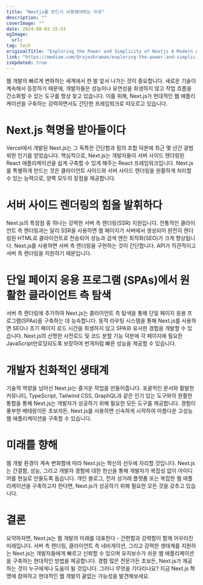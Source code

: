 ```yaml
---
title: "Nextjs를 반드시 사용해야하는 이유"
description: ""
coverImage: ""
date: 2024-08-03 15:53
ogImage: 
  url: 
tag: Tech
originalTitle: "Exploring the Power and Simplicity of Nextjs A Modern Approach to Web Development"
link: "https://medium.com/@rajeshraman/exploring-the-power-and-simplicity-of-next-js-a-modern-approach-to-web-development-27a6ad559553"
isUpdated: true
---
```






웹 개발의 빠르게 변화하는 세계에서 한 발 앞서 나가는 것이 중요합니다. 새로운 기술이 계속해서 등장하기 때문에, 개발자들은 성능이나 유연성을 희생하지 않고 작업 흐름을 간소화할 수 있는 도구를 항상 찾고 있습니다. 이를 위해, Next.js가 현대적인 웹 애플리케이션을 구축하는 강력하면서도 간단한 프레임워크로 떠오르고 있습니다.

# Next.js 혁명을 받아들이다

Vercel에서 개발된 Next.js는 그 독특한 간단함과 힘의 조합 덕분에 최근 몇 년간 광범위한 인기를 얻었습니다. 핵심적으로, Next.js는 개발자들이 서버 사이드 렌더링된 React 애플리케이션을 쉽게 구축할 수 있게 해주는 React 프레임워크입니다. Next.js를 특별하게 만드는 것은 클라이언트 사이드와 서버 사이드 렌더링을 원활하게 처리할 수 있는 능력으로, 양쪽 모두의 장점을 제공합니다.

# 서버 사이드 렌더링의 힘을 발휘하다

<div class="content-ad"></div>

Next.js의 특장점 중 하나는 강력한 서버 측 렌더링(SSR) 지원입니다. 전통적인 클라이언트 측 렌더링과는 달리 SSR을 사용하면 웹 페이지가 서버에서 생성되어 완전히 렌더링된 HTML로 클라이언트로 전송되어 성능과 검색 엔진 최적화(SEO)가 크게 향상됩니다. Next.js를 사용하면 서버 측 렌더링을 구현하는 것이 간단합니다. API가 직관적이고 서버 측 렌더링을 지원하기 때문입니다.

# 단일 페이지 응용 프로그램 (SPAs)에서 원활한 클라이언트 측 탐색

서버 측 렌더링에 추가하여 Next.js는 클라이언트 측 탐색을 통해 단일 페이지 응용 프로그램(SPAs)을 구축하는 데 능숙합니다. 동적 라우팅 시스템을 통해 Next.js를 사용하면 SEO나 초기 페이지 로드 시간을 희생하지 않고 SPA와 유사한 경험을 개발할 수 있습니다. Next.js의 선명한 사전로드 및 코드 분할 기능 덕분에 각 페이지에 필요한 JavaScript만로딩되도록 보장하여 번개처럼 빠른 성능을 제공할 수 있습니다.

# 개발자 친화적인 생태계

<div class="content-ad"></div>

기술적 역량을 넘어선 Next.js는 즐거운 작업을 만들어줍니다. 포괄적인 문서와 활발한 커뮤니티, TypeScript, Tailwind CSS, GraphQL과 같은 인기 있는 도구와의 원활한 통합을 통해 Next.js는 개발자가 성공하기 위해 필요한 모든 도구를 제공합니다. 경험이 풍부한 베테랑이든 초보자든, Next.js를 사용하면 신속하게 시작하여 아름다운 고성능 웹 애플리케이션을 구축할 수 있습니다.

# 미래를 향해

웹 개발 환경이 계속 변화함에 따라 Next.js는 혁신의 선두에 자리할 것입니다. Next.js는 간결함, 성능, 그리고 개발자 경험에 대한 헌신을 통해 개발자가 복잡성 없이 아이디어를 현실로 만들도록 돕습니다. 개인 블로그, 전자 상거래 플랫폼 또는 복잡한 웹 애플리케이션을 구축하고자 한다면, Next.js가 성공하기 위해 필요한 모든 것을 갖추고 있습니다.

# 결론

<div class="content-ad"></div>

요약하자면, Next.js는 웹 개발의 미래를 대표한다 - 간편함과 강력함이 함께 어우러진 미래입니다. 서버 측 렌더링, 클라이언트 측 네비게이션, 그리고 강력한 생태계를 지원하는 Next.js는 개발자들에게 빠르고 신뢰할 수 있으며 유지보수가 쉬운 웹 애플리케이션을 구축하는 현대적인 방법을 제공합니다. 경험 많은 전문가든 초보든, Next.js가 제공하는 것이 누구에게나 도움이 될 것입니다. 그러니 무엇을 기다리나요? 지금 Next.js 혁명에 참여하고 현대적인 웹 개발의 끝없는 가능성을 발견해보세요.
